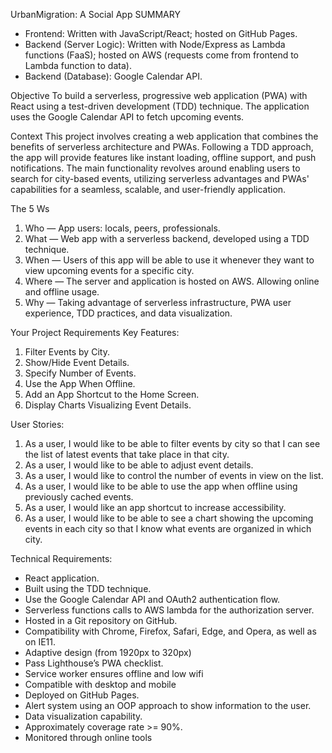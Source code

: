 UrbanMigration: A Social App
SUMMARY
- Frontend: Written with JavaScript/React; hosted on GitHub Pages.
- Backend (Server Logic): Written with Node/Express as Lambda functions (FaaS); hosted on AWS (requests come from frontend to Lambda function to data).
- Backend (Database): Google Calendar API.

Objective 
To build a serverless, progressive web application (PWA) with React using a test-driven development (TDD) technique. The application uses the Google Calendar API to fetch upcoming events.

Context
This project involves creating a web application that combines the benefits of serverless architecture and PWAs. Following a TDD approach, the app will provide features like instant loading, offline support, and push notifications. The main functionality revolves around enabling users to search for city-based events, utilizing serverless advantages and PWAs' capabilities for a seamless, scalable, and user-friendly application.

The 5 Ws
1. Who — App users: locals, peers, professionals. 
2. What — Web app with a serverless backend, developed using a TDD technique. 
3. When — Users of this app will be able to use it whenever they want to view upcoming events for a specific city. 
4. Where — The server and application is hosted on AWS. Allowing online and offline usage.
5. Why — Taking advantage of serverless infrastructure, PWA user experience, TDD practices, and data visualization.

Your Project Requirements
 Key Features: 
 
1. Filter Events by City.
2. Show/Hide Event Details.
3. Specify Number of Events.
4. Use the App When Offline.
5. Add an App Shortcut to the Home Screen.
6. Display Charts Visualizing Event Details.

User Stories: 
1. As a user, I would like to be able to filter events by city so that I can see the list of latest events that take place in that city. 
2. As a user, I would like to be able to adjust event details. 
3. As a user, I would like to control the number of events in view on the list. 
4. As a user, I would like to be able to use the app when offline using previously cached events. 
5. As a user, I would like an app shortcut to increase accessibility. 
6. As a user, I would like to be able to see a chart showing the upcoming events in each city so that I know what events are organized in which city.

Technical Requirements: 
- React application. 
- Built using the TDD technique. 
- Use the Google Calendar API and OAuth2 authentication flow. 
- Serverless functions calls to AWS lambda for the authorization server. 
- Hosted in a Git repository on GitHub. 
- Compatibility with  Chrome, Firefox, Safari, Edge, and Opera, as well as on IE11. 
- Adaptive design (from 1920px to 320px) 
- Pass Lighthouse’s PWA checklist. 
- Service worker ensures offline and low wifi 
- Compatible with desktop and mobile
- Deployed on GitHub Pages. 
- Alert system using an OOP approach to show information to the user. 
- Data visualization capability. 
- Approximately coverage rate >= 90%. 
- Monitored through online tools
